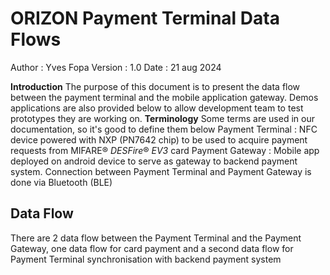 # ORIZON Payment Terminal Data Flows 

Author : Yves Fopa
Version : 1.0
Date : 21 aug 2024

**Introduction**
The purpose of this document is to present the data flow between the payment terminal and the mobile application gateway.
Demos applications are also provided below to allow development team to test prototypes they are working on.
**Terminology**
Some terms are used in our documentation, so it's good to define them below
Payment Terminal : NFC device powered with NXP (PN7642 chip) to be used to acquire payment requests from MIFARE® _DESFire_® _EV3_ card
Payment Gateway : Mobile app deployed on android device to serve as gateway to backend payment system. Connection between Payment Terminal and Payment Gateway is done via Bluetooth (BLE)

## Data Flow

There are 2 data flow between the Payment Terminal and the Payment Gateway, one data flow for card payment and a second data flow for Payment Terminal synchronisation with backend payment system




